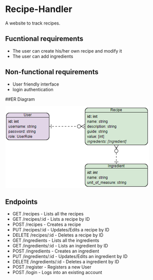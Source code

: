 # Recipe-Handler

A website to track recipes.

## Fucntional requirements

- The user can create his/her own recipe and modify it
- The user can add ingredients

## Non-functional requirements

- User friendly interface
- login authentication

##ER Diagram

![Image of ERD](https://github.com/geryke48/recipe-handler/blob/main/ER.png)

## Endpoints

- GET /recipes - Lists all the recipes
- GET /recipes/:id - Lists a recipe by ID
- POST /recipes - Creates a recipe
- PUT /recipes/:id - Updates/Edits a recipe by ID
- DELETE /recipes/:id - Deletes a recipe by ID
- GET /ingredients - Lists all the ingredients
- GET /ingredients/:id - Lists an ingredient by ID
- POST /ingredients - Creates an ingredient
- PUT /ingredients/:id - Updates/Edits an ingredient by ID
- DELETE /ingredients/:id - Deletes a ingredient by ID
- POST /register - Registers a new User
- POST /login - Logs into an existing account